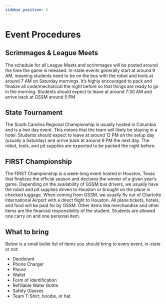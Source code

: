 ```yaml
---
sidebar_position: 3
---
```


# Event Procedures

## Scrimmages & League Meets
The schedule for all League Meets and scrimmages will be posted around the time the game is released. In-state events generally start at around 9 AM, meaning students need to be on the bus with the robot and tools at around 7 AM on Saturday mornings. It’s highly encouraged to pack and finalize all code/mechanical the night before so that things are ready to go in the morning. Students should expect to leave at around 7:30 AM and arrive back at GSSM around 5 PM

## State Tournament
The South Carolina Regional Championship is usually hosted in Columbia and is a two day event. This means that the team will likely be staying in a hotel. Students should expect to leave at around 12 PM on the setup day (usually a Saturday) and arrive back at around 9 PM the next day. The robot, tools, and pit supplies are expected to be packed the night before. 

## FIRST Championship
The FIRST Championship is a week-long event hosted in Houston, Texas that finalizes the official season and declares the winner of a given year’s game. Depending on the availability of GSSM bus drivers, we usually have the robot and pit supplies driven to Houston or brought on the plane in checked luggage. When coming from GSSM, we usually fly out of Charlotte International Airport with a direct flight to Houston. All plane tickets, hotels, and food will be paid for by GSSM. Other items like merchandise and other items are the financial responsibility of the student. Students are allowed one carry on and one personal item.

## What to bring
Below is a small bullet list of items you should bring to every event, in-state or not:
- Deodorant
- Phone Charger
- Phone
- Wallet
- Form of identification
- Refillable Water Bottle
- Safety Glasses
- Team T-Shirt, hoodie, or hat

